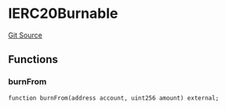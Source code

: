 # IERC20Burnable
[Git Source](https://github.com/manifoldfinance/mevETH2/blob/3090c0b460080053b688ae3504dd322da59dd255/src/interfaces/IERC20Burnable.sol)


## Functions
### burnFrom


```solidity
function burnFrom(address account, uint256 amount) external;
```

